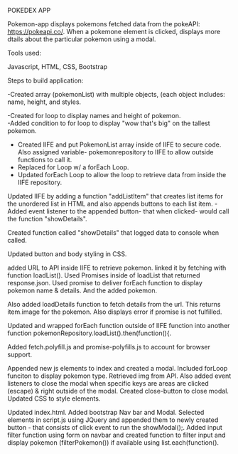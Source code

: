 POKEDEX APP

Pokemon-app displays pokemons fetched data from the pokeAPI: https://pokeapi.co/. When a pokemone element is clicked, displays more dtails about the particular pokemon using a modal.

Tools used:

Javascript, HTML, CSS, Bootstrap

Steps to build application:

-Created array (pokemonList) with multiple objects, (each object includes: name, height, and styles.

-Created for loop to display names and height of pokemon.  
-Added condition to for loop to display "wow that's big" on the tallest pokemon.

- Created IIFE and put PokemonList array inside of IIFE to secure code. Also assigned variable- pokemonrepository to IIFE to allow outside functions to call it.
- Replaced for Loop w/ a forEach Loop.
- Updated forEach Loop to allow the loop to retrieve data from inside the IIFE repository.

Updated IIFE by adding a function "addListItem" that creates list items for the unordered list in HTML and also appends buttons to each list item.
-Added event listener to the appended button- that when clicked- would call the function "showDetails".

Created function called "showDetails" that logged data to console when called.

Updated button and body styling in CSS.

added URL to API inside IIFE to retrieve pokemon. linked it by fetching with function loadList(). Used Promises inside of loadList that returned response.json. Used promise to deliver forEach function to display pokemon name & details. And the added pokemon.

Also added loadDetails function to fetch details from the url. This returns item.image for the pokemon. Also displays error if promise is not fulfilled.

Updated and wrapped forEach function outside of IIFE function into another function pokemonRepository.loadList().then(function(){.

Added fetch.polyfill.js and promise-polyfills.js to account for browser support.

Appended new js elements to index and created a modal. Included forLoop funciton to display pokemon type. Retrieved img from API. Also added event listeners to close the modal when specific keys are areas are clicked (escape) & right outside of the modal. Created close-button to close modal. Updated CSS to style elements.

Updated index.html. Added bootstrap Nav bar and Modal. Selected elements in script.js using JQuery and appended them to newly created button - that consists of click event to run the showModal();. Added input filter function using form on navbar and created function to filter input and display pokemon (filterPokemon()) if available using list.each(function().
